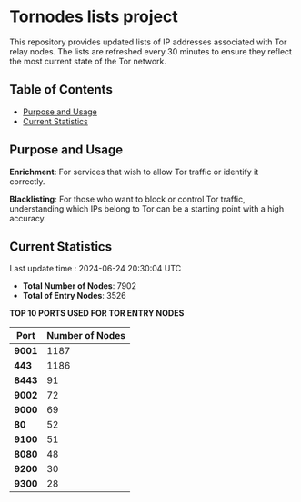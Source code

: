 # Tornodes lists project

This repository provides updated lists of IP addresses associated with Tor relay nodes. The lists are refreshed every 30 minutes to ensure they reflect the most current state of the Tor network.

## Table of Contents

- [Purpose and Usage](#purpose-and-usage)
- [Current Statistics](#current-statistics)


## Purpose and Usage

**Enrichment**: For services that wish to allow Tor traffic or identify it correctly.

**Blacklisting**: For those who want to block or control Tor traffic, understanding which IPs belong to Tor can be a starting point with a high accuracy.

## Current Statistics

Last update time : 2024-06-24 20:30:04 UTC

- **Total Number of Nodes**: 7902
- **Total of Entry Nodes**: 3526

**TOP 10 PORTS USED FOR TOR ENTRY NODES**

| **Port** | **Number of Nodes** |
|------|-----------------|
| **9001**   | 1187  |
| **443**   | 1186  |
| **8443**   | 91  |
| **9002**   | 72  |
| **9000**   | 69  |
| **80**   | 52  |
| **9100**   | 51  |
| **8080**   | 48  |
| **9200**   | 30  |
| **9300**   | 28  |

